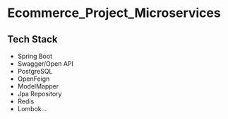 # Ecommerce_Project_Microservices
## Tech Stack
- Spring Boot
- Swagger/Open API
- PostgreSQL
- OpenFeign
- ModelMapper
- Jpa Repository
- Redis
- Lombok...
